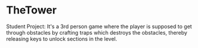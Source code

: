 # TheTower
Student Project: It's a 3rd person game where the player is supposed to get through obstacles by crafting traps which destroys the obstacles, thereby releasing keys to unlock sections in the level.
